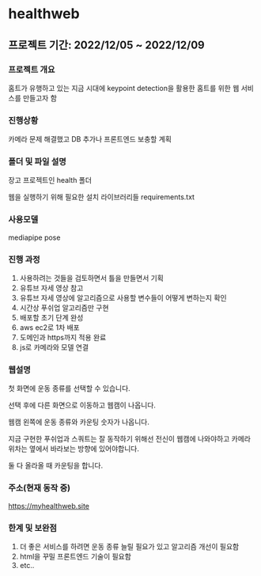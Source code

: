 # healthweb

## 프로젝트 기간: 2022/12/05 ~ 2022/12/09

### 프로젝트 개요
홈트가 유행하고 있는 지금 시대에 keypoint detection을 활용한 홈트를 위한 웹 서비스를 만들고자 함

### 진행상황
카메라 문제 해결했고 DB 추가나 프론트엔드 보충할 계획

### 폴더 및 파일 설명
장고 프로젝트인 health 폴더

웹을 실행하기 위해 필요한 설치 라이브러리들 requirements.txt

### 사용모델
mediapipe pose

### 진행 과정
1. 사용하려는 것들을 검토하면서 틀을 만들면서 기획
2. 유튜브 자세 영상 참고
3. 유튜브 자세 영상에 알고리즘으로 사용할 변수들이 어떻게 변하는지 확인
4. 시간상 푸쉬업 알고리즘만 구현
5. 배포할 초기 단계 완성
6. aws ec2로 1차 배포
7. 도메인과 https까지 적용 완료
8. js로 카메라와 모델 연결

### 웹설명
첫 화면에 운동 종류를 선택할 수 있습니다.

선택 후에 다른 화면으로 이동하고 웹캠이 나옵니다.

웹캠 왼쪽에 운동 종류와 카운팅 숫자가 나옵니다.

지금 구현한 푸쉬업과 스쿼트는 잘 동작하기 위해선 전신이 웹캠에 나와야하고 카메라 위차는 옆에서 바라보는 방향에 있어야합니다.

둘 다 올라올 때 카운팅을 합니다.

### 주소(현재 동작 중)
https://myhealthweb.site

### 한계 및 보완점
1. 더 좋은 서비스를 하려면 운동 종류 늘릴 필요가 있고 알고리즘 개선이 필요함
2. html을 꾸밀 프론트엔드 기술이 필요함
3. etc..
